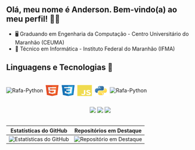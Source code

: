 ## Olá, meu nome é Anderson. Bem-vindo(a) ao meu perfil! 🧑‍💻

- 🖥️ Graduando em Engenharia da Computação - Centro Universitário do Maranhão (CEUMA)
- 📱 Técnico em Informática - Instituto Federal do Maranhão (IFMA)

## Linguagens e Tecnologias 🤖

<div style="display: inline_block"><br>
   <img align="center" alt="Rafa-Python" height="30" width="40" src="https://cdn.jsdelivr.net/gh/devicons/devicon@latest/icons/figma/figma-original.svg" />
  <img align="center" alt="Rafa-HTML" height="30" width="40" src="https://raw.githubusercontent.com/devicons/devicon/master/icons/html5/html5-original.svg">
  <img align="center" alt="Rafa-CSS" height="30" width="40" src="https://raw.githubusercontent.com/devicons/devicon/master/icons/css3/css3-original.svg">
  <img align="center" alt="Rafa-Js" height="30" width="40" src="https://raw.githubusercontent.com/devicons/devicon/master/icons/javascript/javascript-plain.svg">
  <img align="center" alt="Rafa-Python" height="30" width="40" src="https://raw.githubusercontent.com/devicons/devicon/master/icons/python/python-original.svg">
  <img align="center" alt="Rafa-Python" height="30" width="40" src="https://cdn.jsdelivr.net/gh/devicons/devicon@latest/icons/java/java-original-wordmark.svg" />



</div>
  
  ##
 
<div align="center"> 
  <a href="https://www.instagram.com/andersxyy/" target="_blank"><img src="https://img.shields.io/badge/-Instagram-%23E4405F?style=for-the-badge&logo=instagram&logoColor=white" target="_blank"></a>
  <a href = "mailto:andersonhum1234@gmail.com"><img src="https://img.shields.io/badge/-Gmail-%23333?style=for-the-badge&logo=gmail&logoColor=white" target="_blank"></a>
  <a href="https://www.linkedin.com/in/anderson-humberto-1423172b7/" target="_blank"><img src="https://img.shields.io/badge/-LinkedIn-%230077B5?style=for-the-badge&logo=linkedin&logoColor=white" target="_blank"></a> 
  
</div>

<br>

<div align="center">

| Estatísticas do GitHub | Repositórios em Destaque |
|:----------------------:|:------------------------:|
| ![Estatísticas do GitHub](https://github-readme-stats.vercel.app/api?username=andersonmatoss&show_icons=true&hide=contribs,prs&cache_seconds=86400&theme=swift) | ![Repositório em Destaque](https://github-readme-stats.vercel.app/api/pin/?username=andersonmatoss&repo=andersonmatoss&cache_seconds=86400&theme=graywhite) |

</div>

